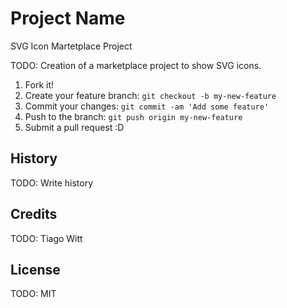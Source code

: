 # Project Name
SVG Icon Martetplace Project

TODO: Creation of a marketplace project to show SVG icons.




1. Fork it!
2. Create your feature branch: `git checkout -b my-new-feature`
3. Commit your changes: `git commit -am 'Add some feature'`
4. Push to the branch: `git push origin my-new-feature`
5. Submit a pull request :D

## History

TODO: Write history

## Credits

TODO: Tiago Witt

## License

TODO: MIT